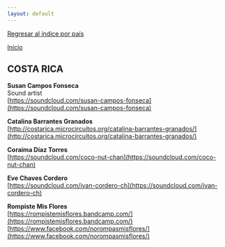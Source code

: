 ```yaml
---
layout: default
---
```


[Regresar al índice por país](./basededatos.html)  

[Inicio](./)  



## COSTA RICA  

__Susan Campos Fonseca__  
Sound artist  
[https://soundcloud.com/susan-campos-fonseca](https://soundcloud.com/susan-campos-fonseca)  

__Catalina Barrantes Granados__  
[http://costarica.microcircuitos.org/catalina-barrantes-granados/](http://costarica.microcircuitos.org/catalina-barrantes-granados/)  

__Coraima Díaz Torres__  
[https://soundcloud.com/coco-nut-chan](https://soundcloud.com/coco-nut-chan)  

__Eve Chaves Cordero__  
[https://soundcloud.com/ivan-cordero-ch](https://soundcloud.com/ivan-cordero-ch)  

__Rompiste Mis Flores__  
[https://rompistemisflores.bandcamp.com/](https://rompistemisflores.bandcamp.com/)  
[https://www.facebook.com/norompasmisflores/](https://www.facebook.com/norompasmisflores/)  
